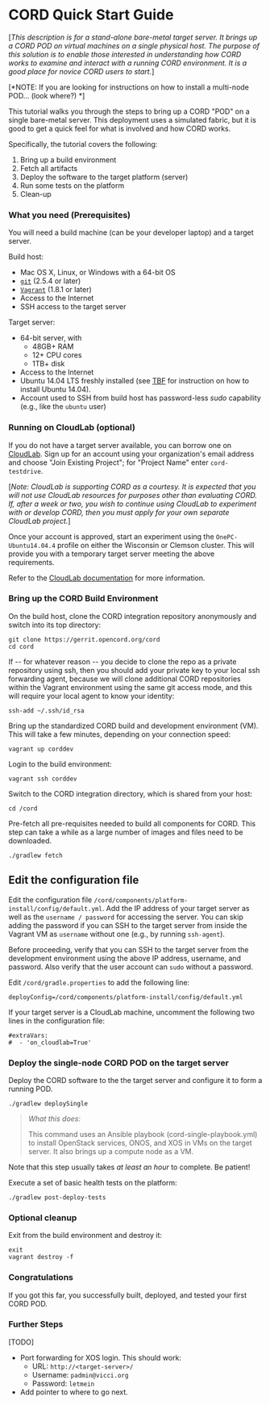 # CORD Quick Start Guide

[*This description is for a stand-alone bare-metal target server.
It brings up a CORD POD on virtual machines on a single physical host. The purpose
of this solution is to enable those interested in understanding how CORD works to
examine and interact with a running CORD environment.  It is a good place for
novice CORD users to start.*]

[*NOTE: If you are looking for instructions on how to install a multi-node POD... (look where?) *]

This tutorial walks you through the steps to bring up a CORD "POD" on
a single bare-metal server.  This deployment uses a simulated fabric, but it is
good to get a quick feel for what is involved and how CORD works.

Specifically, the tutorial covers the following:

1. Bring up a build environment
2. Fetch all artifacts
3. Deploy the software to the target platform (server)
4. Run some tests on the platform
5. Clean-up

### What you need (Prerequisites)

You will need a build machine (can be your developer laptop) and a target server.

Build host:

* Mac OS X, Linux, or Windows with a 64-bit OS
* [`git`](https://git-scm.com/) (2.5.4 or later)
* [`Vagrant`](https://www.vagrantup.com/) (1.8.1 or later)
* Access to the Internet
* SSH access to the target server

Target server:

* 64-bit server, with
  * 48GB+ RAM
  * 12+ CPU cores
  * 1TB+ disk
* Access to the Internet
* Ubuntu 14.04 LTS freshly installed (see [TBF]() for instruction on how to install Ubuntu 14.04).
* Account used to SSH from build host has password-less *sudo* capability (e.g., like the `ubuntu` user)

### Running on CloudLab (optional)

If you do not have a target server available, you can borrow one on
[CloudLab](https://www.cloudlab.us).  Sign up for an account using your organization's
email address and choose "Join Existing Project"; for "Project Name" enter `cord-testdrive`.

[*Note: CloudLab is supporting CORD as a courtesy.  It is expected that you will
not use CloudLab resources for purposes other than evaluating CORD.  If, after a
week or two, you wish to continue using CloudLab to experiment with or develop CORD,
then you must apply for your own separate CloudLab project.*]

Once your account is approved, start an experiment using the `OnePC-Ubuntu14.04.4` profile
on either the Wisconsin or Clemson cluster.  This will provide you with a temporary target server
meeting the above requirements.

Refer to the [CloudLab documentation](https://docs.cloudlab.us) for more information.

### Bring up the CORD Build Environment

On the build host, clone the CORD integration repository anonymously and switch into its top directory:

   ```
   git clone https://gerrit.opencord.org/cord
   cd cord
   ```

If -- for whatever reason -- you decide to clone the repo as a private
repository using ssh, then you should add your private key to your local ssh
forwarding agent, because we will clone additional CORD repositories within
the Vagrant environment using the same git access mode, and this will require your
local agent to know your identity:

   ```
   ssh-add ~/.ssh/id_rsa
   ```

Bring up the standardized CORD build and development environment (VM). This will take a few minutes, depending on your connection speed:

   ```
   vagrant up corddev
   ```

Login to the build environment:

   ```
   vagrant ssh corddev
   ```

Switch to the CORD integration directory, which is shared from your host:

   ```
   cd /cord
   ```

Pre-fetch all pre-requisites needed to build all components for CORD. This step can take a while as a large number of images and files need to be downloaded.

   ```
   ./gradlew fetch
   ```

## Edit the configuration file

Edit the configuration file `/cord/components/platform-install/config/default.yml`.  Add the IP address of your target
server as well as the `username / password` for accessing the server.  You can skip adding the password if you can SSH
to the target server from inside the Vagrant VM as `username` without one (e.g., by running `ssh-agent`).

Before proceeding, verify that you can SSH to the target server from the development environment using the
above IP address, username, and password.  Also verify that the user account can `sudo` without a password.

Edit `/cord/gradle.properties` to add the following line:

   ```
   deployConfig=/cord/components/platform-install/config/default.yml
   ```

If your target server is a CloudLab machine, uncomment the following two lines in the
configuration file:

   ```
   #extraVars:
   #  - 'on_cloudlab=True'
  ```

### Deploy the single-node CORD POD on the target server

Deploy the CORD software to the the target server and configure it to form a running POD.

   ```
   ./gradlew deploySingle
   ```
> *What this does:*
>
> This command uses an Ansible playbook (cord-single-playbook.yml) to install
> OpenStack services, ONOS, and XOS in VMs on the target server.  It also brings up
> a compute node as a VM.

Note that this step usually takes *at least an hour* to complete.  Be patient!

Execute a set of basic health tests on the platform:

   ```
   ./gradlew post-deploy-tests
   ```


### Optional cleanup

Exit from the build environment and destroy it:

   ```
   exit
   vagrant destroy -f
   ```


### Congratulations

If you got this far, you successfully built, deployed, and tested your
first CORD POD.


### Further Steps

[TODO]
* Port forwarding for XOS login.  This should work:
  * URL: `http://<target-server>/`
  * Username: `padmin@vicci.org`
  * Password: `letmein`
* Add pointer to where to go next.  
